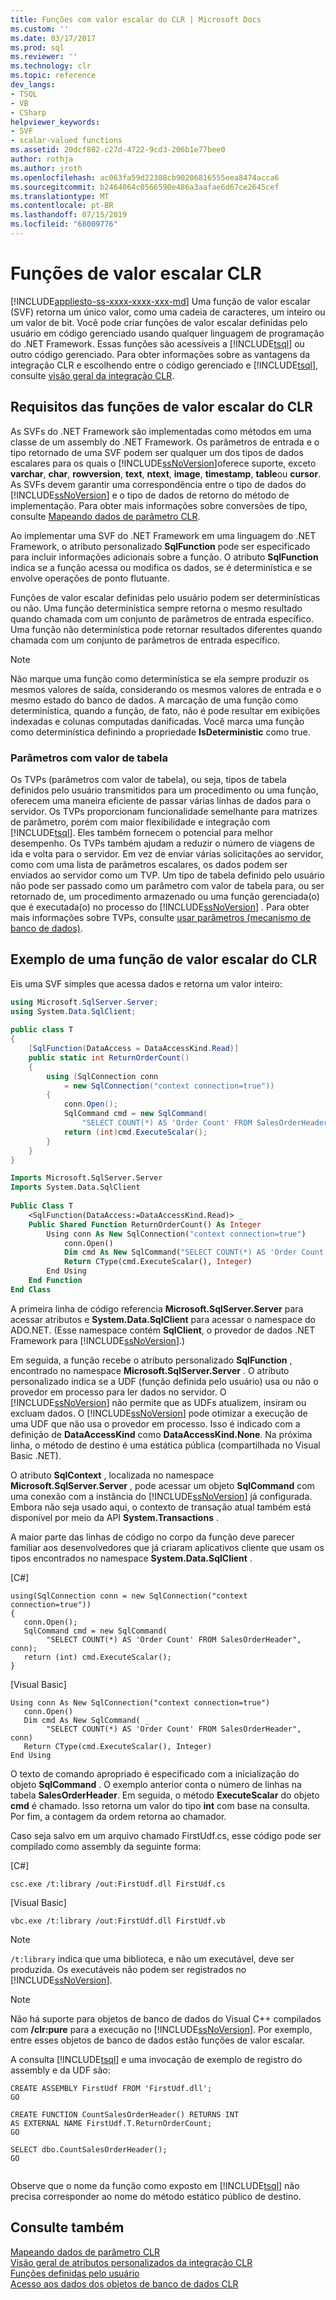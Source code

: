 ```yaml
---
title: Funções com valor escalar do CLR | Microsoft Docs
ms.custom: ''
ms.date: 03/17/2017
ms.prod: sql
ms.reviewer: ''
ms.technology: clr
ms.topic: reference
dev_langs:
- TSQL
- VB
- CSharp
helpviewer_keywords:
- SVF
- scalar-valued functions
ms.assetid: 20dcf802-c27d-4722-9cd3-206b1e77bee0
author: rothja
ms.author: jroth
ms.openlocfilehash: ac063fa59d22308cb90206816555eea8474acca6
ms.sourcegitcommit: b2464064c0566590e486a3aafae6d67ce2645cef
ms.translationtype: MT
ms.contentlocale: pt-BR
ms.lasthandoff: 07/15/2019
ms.locfileid: "68009776"
---
```

# <a name="clr-scalar-valued-functions"></a>Funções de valor escalar CLR
[!INCLUDE[appliesto-ss-xxxx-xxxx-xxx-md](../../includes/appliesto-ss-xxxx-xxxx-xxx-md.md)]
  Uma função de valor escalar (SVF) retorna um único valor, como uma cadeia de caracteres, um inteiro ou um valor de bit. Você pode criar funções de valor escalar definidas pelo usuário em código gerenciado usando qualquer linguagem de programação do .NET Framework. Essas funções são acessíveis a [!INCLUDE[tsql](../../includes/tsql-md.md)] ou outro código gerenciado. Para obter informações sobre as vantagens da integração CLR e escolhendo entre o código gerenciado e [!INCLUDE[tsql](../../includes/tsql-md.md)], consulte [visão geral da integração CLR](../../relational-databases/clr-integration/clr-integration-overview.md).  
  
## <a name="requirements-for-clr-scalar-valued-functions"></a>Requisitos das funções de valor escalar do CLR  
 As SVFs do .NET Framework são implementadas como métodos em uma classe de um assembly do .NET Framework. Os parâmetros de entrada e o tipo retornado de uma SVF podem ser qualquer um dos tipos de dados escalares para os quais o [!INCLUDE[ssNoVersion](../../includes/ssnoversion-md.md)]oferece suporte, exceto **varchar**, **char**, **rowversion**, **text**, **ntext**, **image**, **timestamp**, **table**ou **cursor**. As SVFs devem garantir uma correspondência entre o tipo de dados do [!INCLUDE[ssNoVersion](../../includes/ssnoversion-md.md)] e o tipo de dados de retorno do método de implementação. Para obter mais informações sobre conversões de tipo, consulte [Mapeando dados de parâmetro CLR](../../relational-databases/clr-integration-database-objects-types-net-framework/mapping-clr-parameter-data.md).  
  
 Ao implementar uma SVF do .NET Framework em uma linguagem do .NET Framework, o atributo personalizado **SqlFunction** pode ser especificado para incluir informações adicionais sobre a função. O atributo **SqlFunction** indica se a função acessa ou modifica os dados, se é determinística e se envolve operações de ponto flutuante.  
  
 Funções de valor escalar definidas pelo usuário podem ser determinísticas ou não. Uma função determinística sempre retorna o mesmo resultado quando chamada com um conjunto de parâmetros de entrada específico. Uma função não determinística pode retornar resultados diferentes quando chamada com um conjunto de parâmetros de entrada específico.  
  
> [!NOTE]  
>  Não marque uma função como determinística se ela sempre produzir os mesmos valores de saída, considerando os mesmos valores de entrada e o mesmo estado do banco de dados. A marcação de uma função como determinística, quando a função, de fato, não é pode resultar em exibições indexadas e colunas computadas danificadas. Você marca uma função como determinística definindo a propriedade **IsDeterministic** como true.  
  
### <a name="table-valued-parameters"></a>Parâmetros com valor de tabela  
 Os TVPs (parâmetros com valor de tabela), ou seja, tipos de tabela definidos pelo usuário transmitidos para um procedimento ou uma função, oferecem uma maneira eficiente de passar várias linhas de dados para o servidor. Os TVPs proporcionam funcionalidade semelhante para matrizes de parâmetro, porém com maior flexibilidade e integração com [!INCLUDE[tsql](../../includes/tsql-md.md)]. Eles também fornecem o potencial para melhor desempenho. Os TVPs também ajudam a reduzir o número de viagens de ida e volta para o servidor. Em vez de enviar várias solicitações ao servidor, como com uma lista de parâmetros escalares, os dados podem ser enviados ao servidor como um TVP. Um tipo de tabela definido pelo usuário não pode ser passado como um parâmetro com valor de tabela para, ou ser retornado de, um procedimento armazenado ou uma função gerenciada(o) que é executada(o) no processo do [!INCLUDE[ssNoVersion](../../includes/ssnoversion-md.md)] . Para obter mais informações sobre TVPs, consulte [usar parâmetros &#40;mecanismo de banco de dados&#41;](../../relational-databases/tables/use-table-valued-parameters-database-engine.md).  
  
## <a name="example-of-a-clr-scalar-valued-function"></a>Exemplo de uma função de valor escalar do CLR  
 Eis uma SVF simples que acessa dados e retorna um valor inteiro:  
  
```csharp  
using Microsoft.SqlServer.Server;  
using System.Data.SqlClient;  
  
public class T  
{  
    [SqlFunction(DataAccess = DataAccessKind.Read)]  
    public static int ReturnOrderCount()  
    {  
        using (SqlConnection conn   
            = new SqlConnection("context connection=true"))  
        {  
            conn.Open();  
            SqlCommand cmd = new SqlCommand(  
                "SELECT COUNT(*) AS 'Order Count' FROM SalesOrderHeader", conn);  
            return (int)cmd.ExecuteScalar();  
        }  
    }  
}  
```  
  
```vb  
Imports Microsoft.SqlServer.Server  
Imports System.Data.SqlClient  
  
Public Class T  
    <SqlFunction(DataAccess:=DataAccessKind.Read)> _  
    Public Shared Function ReturnOrderCount() As Integer  
        Using conn As New SqlConnection("context connection=true")  
            conn.Open()  
            Dim cmd As New SqlCommand("SELECT COUNT(*) AS 'Order Count' FROM SalesOrderHeader", conn)  
            Return CType(cmd.ExecuteScalar(), Integer)  
        End Using  
    End Function  
End Class  
```  
  
 A primeira linha de código referencia **Microsoft.SqlServer.Server** para acessar atributos e **System.Data.SqlClient** para acessar o namespace do ADO.NET. (Esse namespace contém **SqlClient**, o provedor de dados .NET Framework para [!INCLUDE[ssNoVersion](../../includes/ssnoversion-md.md)].)  
  
 Em seguida, a função recebe o atributo personalizado **SqlFunction** , encontrado no namespace **Microsoft.SqlServer.Server** . O atributo personalizado indica se a UDF (função definida pelo usuário) usa ou não o provedor em processo para ler dados no servidor. O [!INCLUDE[ssNoVersion](../../includes/ssnoversion-md.md)] não permite que as UDFs atualizem, insiram ou excluam dados. O [!INCLUDE[ssNoVersion](../../includes/ssnoversion-md.md)] pode otimizar a execução de uma UDF que não usa o provedor em processo. Isso é indicado com a definição de **DataAccessKind** como **DataAccessKind.None**. Na próxima linha, o método de destino é uma estática pública (compartilhada no Visual Basic .NET).  
  
 O atributo **SqlContext** , localizada no namespace **Microsoft.SqlServer.Server** , pode acessar um objeto **SqlCommand** com uma conexão com a instância do [!INCLUDE[ssNoVersion](../../includes/ssnoversion-md.md)] já configurada. Embora não seja usado aqui, o contexto de transação atual também está disponível por meio da API **System.Transactions** .  
  
 A maior parte das linhas de código no corpo da função deve parecer familiar aos desenvolvedores que já criaram aplicativos cliente que usam os tipos encontrados no namespace **System.Data.SqlClient** .  
  
 [C#]  
  
```  
using(SqlConnection conn = new SqlConnection("context connection=true"))   
{  
   conn.Open();  
   SqlCommand cmd = new SqlCommand(  
        "SELECT COUNT(*) AS 'Order Count' FROM SalesOrderHeader", conn);  
   return (int) cmd.ExecuteScalar();  
}    
```  
  
 [Visual Basic]  
  
```  
Using conn As New SqlConnection("context connection=true")  
   conn.Open()  
   Dim cmd As New SqlCommand( _  
        "SELECT COUNT(*) AS 'Order Count' FROM SalesOrderHeader", conn)  
   Return CType(cmd.ExecuteScalar(), Integer)  
End Using  
```  
  
 O texto de comando apropriado é especificado com a inicialização do objeto **SqlCommand** . O exemplo anterior conta o número de linhas na tabela **SalesOrderHeader**. Em seguida, o método **ExecuteScalar** do objeto **cmd** é chamado. Isso retorna um valor do tipo **int** com base na consulta. Por fim, a contagem da ordem retorna ao chamador.  
  
 Caso seja salvo em um arquivo chamado FirstUdf.cs, esse código pode ser compilado como assembly da seguinte forma:  
  
 [C#]  
  
```  
csc.exe /t:library /out:FirstUdf.dll FirstUdf.cs   
```  
  
 [Visual Basic]  
  
```  
vbc.exe /t:library /out:FirstUdf.dll FirstUdf.vb  
```  
  
> [!NOTE]  
>  `/t:library` indica que uma biblioteca, e não um executável, deve ser produzida. Os executáveis não podem ser registrados no [!INCLUDE[ssNoVersion](../../includes/ssnoversion-md.md)].  
  
> [!NOTE]  
>  Não há suporte para objetos de banco de dados do Visual C++ compilados com **/clr:pure** para a execução no [!INCLUDE[ssNoVersion](../../includes/ssnoversion-md.md)]. Por exemplo, entre esses objetos de banco de dados estão funções de valor escalar.  
  
 A consulta [!INCLUDE[tsql](../../includes/tsql-md.md)] e uma invocação de exemplo de registro do assembly e da UDF são:  
  
```  
CREATE ASSEMBLY FirstUdf FROM 'FirstUdf.dll';  
GO  
  
CREATE FUNCTION CountSalesOrderHeader() RETURNS INT   
AS EXTERNAL NAME FirstUdf.T.ReturnOrderCount;   
GO  
  
SELECT dbo.CountSalesOrderHeader();  
GO  
  
```  
  
 Observe que o nome da função como exposto em [!INCLUDE[tsql](../../includes/tsql-md.md)] não precisa corresponder ao nome do método estático público de destino.  
  
## <a name="see-also"></a>Consulte também  
 [Mapeando dados de parâmetro CLR](../../relational-databases/clr-integration-database-objects-types-net-framework/mapping-clr-parameter-data.md)   
 [Visão geral de atributos personalizados da integração CLR](https://msdn.microsoft.com/library/ecf5c097-0972-48e2-a9c0-b695b7dd2820)   
 [Funções definidas pelo usuário](../../relational-databases/user-defined-functions/user-defined-functions.md)   
 [Acesso aos dados dos objetos de banco de dados CLR](../../relational-databases/clr-integration/data-access/data-access-from-clr-database-objects.md)  
  
  
